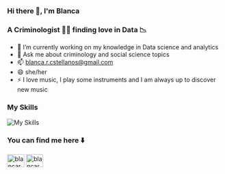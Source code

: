 ### Hi there 👋, I'm Blanca

### A Criminologist 🕵🏻 finding love in Data 📉 

- 🌱 I’m currently working on my knowledge in Data science and analytics
- 💬 Ask me about criminology and social science topics
- 📫  blanca.r.cstellanos@gmail.com
- 😄 she/her
- ⚡ I love music, I play some instruments and I am always up to discover new music


### My Skills
![My Skills](https://skillicons.dev/icons?i=py,vscode,sqlite,git,gcp,fastapi,docker)

### You can find me here ⬇️

<a href="https://linkedin.com/in/blancarebollo" target="blank"><img align="center" src="https://raw.githubusercontent.com/rahuldkjain/github-profile-readme-generator/master/src/images/icons/Social/linked-in-alt.svg" alt="blancarebollo" height="30" width="40" /></a>
<a href="https://www.kaggle.com/blancarebollo" target="blank"><img align="center" src="https://raw.githubusercontent.com/rahuldkjain/github-profile-readme-generator/master/src/images/icons/Social/kaggle.svg" alt="blancarebollo" height="30" width="40" /></a>
</p>


